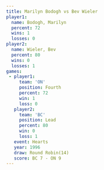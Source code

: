 ```yaml
---
title: Marilyn Bodogh vs Bev Wieler
player1:               
  name: Bodogh, Marilyn
  percent: 72          
  wins: 1              
  losses: 0            
player2:               
  name: Wieler, Bev    
  percent: 80          
  wins: 0              
  losses: 1            
games:
 - player1:          
     team: 'ON'      
     position: Fourth
     percent: 72     
     win: 1          
     loss: 0         
   player2:        
     team: 'BC'    
     position: Lead
     percent: 80   
     win: 0        
     loss: 1       
   event: Hearts        
   year: 1996           
   draw: Round Robin(14)
   score: BC 7 - ON 9   
---
```

